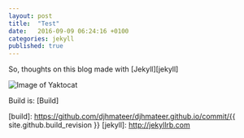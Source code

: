 ```yaml
---
layout: post
title:  "Test"
date:   2016-09-09 06:24:16 +0100
categories: jekyll
published: true 
---
```

So, thoughts on this blog made with [Jekyll][jekyll] 

![Image of Yaktocat](https://octodex.github.com/images/yaktocat.png)

Build is: [Build]

[build]: https://github.com/djhmateer/djhmateer.github.io/commit/{{ site.github.build_revision }}
[jekyll]: http://jekyllrb.com

